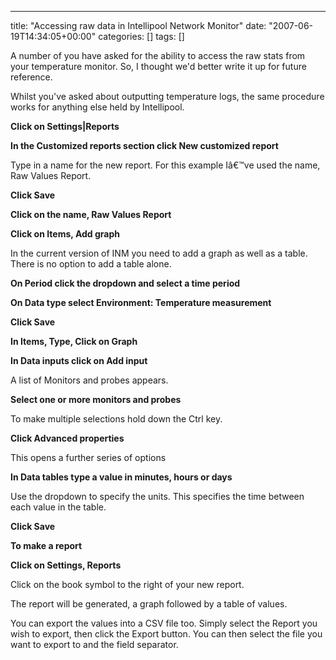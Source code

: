 ---
title: "Accessing raw data in Intellipool Network Monitor"
date: "2007-06-19T14:34:05+00:00"
categories: []
tags: []

A number of you have asked for the ability to access the raw stats from your temperature monitor. So, I thought we'd better write it up for future reference.

Whilst you've asked about outputting temperature logs, the same procedure works for anything else held by Intellipool.

<strong>Click on Settings|Reports</strong>

<strong>In the Customized reports section click New customized report</strong>

Type in a name for the new report. For this example Iâ€™ve used the name, Raw Values Report.

<strong>Click Save</strong>

<strong>Click on the name, Raw Values Report</strong>

<strong>Click on Items, Add graph</strong>

In the current version of INM you need to add a graph as well as a table. There is no option to add a table alone.

<strong>On Period click the dropdown and select a time period</strong>

<strong>On Data type select Environment: Temperature measurement</strong>

<strong>Click Save</strong>

<strong>In Items, Type, Click on Graph</strong>

<strong>In Data inputs click on Add input</strong>

A list of Monitors and probes appears.

<strong>Select one or more monitors and probes</strong>

To make multiple selections hold down the Ctrl key.

<strong>Click Advanced properties</strong>

This opens a further series of options

<strong>In Data tables type a value in minutes, hours or days</strong>

Use the dropdown to specify the units. This specifies the time between each value in the table.

<strong>Click Save</strong>

<strong>To make a report</strong>

<strong>Click on Settings, Reports</strong>

Click on the book symbol to the right of your new report.

The report will be generated, a graph followed by a table of values.

You can export the values into a CSV file too. Simply select the Report you wish to export, then click the Export button. You can then select the file you want to export to and the field separator.
